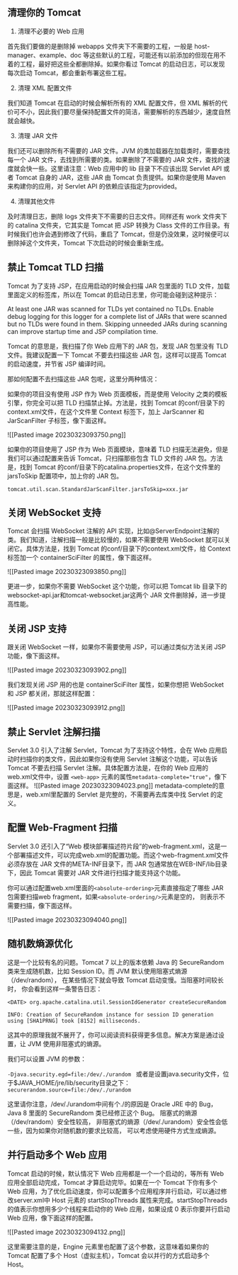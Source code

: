 ## 清理你的 Tomcat

1. 清理不必要的 Web 应用

首先我们要做的是删除掉 webapps 文件夹下不需要的工程，一般是 host-manager、example、doc 等这些默认的工程，可能还有以前添加的但现在用不着的工程，最好把这些全都删除掉。如果你看过 Tomcat 的启动日志，可以发现每次启动 Tomcat，都会重新布署这些工程。

2. 清理 XML 配置文件

我们知道 Tomcat 在启动的时候会解析所有的 XML 配置文件，但 XML 解析的代价可不小，因此我们要尽量保持配置文件的简洁，需要解析的东西越少，速度自然就会越快。

3. 清理 JAR 文件

我们还可以删除所有不需要的 JAR 文件。JVM 的类加载器在加载类时，需要查找每一个 JAR 文件，去找到所需要的类。如果删除了不需要的 JAR 文件，查找的速度就会快一些。这里请注意：Web 应用中的 lib 目录下不应该出现 Servlet API 或者 Tomcat 自身的 JAR，这些 JAR 由 Tomcat 负责提供。如果你是使用 Maven 来构建你的应用，对 Servlet API 的依赖应该指定为<scope>provided</scope>。

4. 清理其他文件

及时清理日志，删除 logs 文件夹下不需要的日志文件。同样还有 work 文件夹下的 catalina 文件夹，它其实是 Tomcat 把 JSP 转换为 Class 文件的工作目录。有时候我们也许会遇到修改了代码，重启了 Tomcat，但是仍没效果，这时候便可以删除掉这个文件夹，Tomcat 下次启动的时候会重新生成。

## 禁止 Tomcat TLD 扫描

Tomcat 为了支持 JSP，在应用启动的时候会扫描 JAR 包里面的 TLD 文件，加载里面定义的标签库，所以在 Tomcat 的启动日志里，你可能会碰到这种提示：

At least one JAR was scanned for TLDs yet contained no TLDs. Enable debug logging for this logger for a complete list of JARs that were scanned but no TLDs were found in them. Skipping unneeded JARs during scanning can improve startup time and JSP compilation time.

Tomcat 的意思是，我扫描了你 Web 应用下的 JAR 包，发现 JAR 包里没有 TLD 文件。我建议配置一下 Tomcat 不要去扫描这些 JAR 包，这样可以提高 Tomcat 的启动速度，并节省 JSP 编译时间。

那如何配置不去扫描这些 JAR 包呢，这里分两种情况：

如果你的项目没有使用 JSP 作为 Web 页面模板，而是使用 Velocity 之类的模板引擎，你完全可以把 TLD 扫描禁止掉。方法是，找到 Tomcat 的conf/目录下的context.xml文件，在这个文件里 Context 标签下，加上 JarScanner 和 JarScanFilter 子标签，像下面这样。

![[Pasted image 20230323093750.png]]

如果你的项目使用了 JSP 作为 Web 页面模块，意味着 TLD 扫描无法避免，但是我们可以通过配置来告诉 Tomcat，只扫描那些包含 TLD 文件的 JAR 包。方法是，找到 Tomcat 的conf/目录下的catalina.properties文件，在这个文件里的 jarsToSkip 配置项中，加上你的 JAR 包。

```properties
tomcat.util.scan.StandardJarScanFilter.jarsToSkip=xxx.jar
```

## 关闭 WebSocket 支持

Tomcat 会扫描 WebSocket 注解的 API 实现，比如@ServerEndpoint注解的类。我们知道，注解扫描一般是比较慢的，如果不需要使用 WebSocket 就可以关闭它。具体方法是，找到 Tomcat 的conf/目录下的context.xml文件，给 Context 标签加一个 containerSciFilter 的属性，像下面这样。

![[Pasted image 20230323093850.png]]

更进一步，如果你不需要 WebSocket 这个功能，你可以把 Tomcat lib 目录下的websocket-api.jar和tomcat-websocket.jar这两个 JAR 文件删除掉，进一步提高性能。

## 关闭 JSP 支持

跟关闭 WebSocket 一样，如果你不需要使用 JSP，可以通过类似方法关闭 JSP 功能，像下面这样。

![[Pasted image 20230323093902.png]]

我们发现关闭 JSP 用的也是 containerSciFilter 属性，如果你想把 WebSocket 和 JSP 都关闭，那就这样配置：

![[Pasted image 20230323093912.png]]

## 禁止 Servlet 注解扫描

Servlet 3.0 引入了注解 Servlet，Tomcat 为了支持这个特性，会在 Web 应用启动时扫描你的类文件，因此如果你没有使用 Servlet 注解这个功能，可以告诉 Tomcat 不要去扫描 Servlet 注解。具体配置方法是，在你的 Web 应用的web.xml文件中，设置 `<web-app>` 元素的属性`metadata-complete="true"`，像下面这样。
![[Pasted image 20230323094023.png]]
metadata-complete的意思是，web.xml里配置的 Servlet 是完整的，不需要再去库类中找 Servlet 的定义。

## 配置 Web-Fragment 扫描

Servlet 3.0 还引入了“Web 模块部署描述符片段”的web-fragment.xml，这是一个部署描述文件，可以完成web.xml的配置功能。而这个web-fragment.xml文件必须存放在 JAR 文件的META-INF目录下，而 JAR 包通常放在WEB-INF/lib目录下，因此 Tomcat 需要对 JAR 文件进行扫描才能支持这个功能。

你可以通过配置web.xml里面的`<absolute-ordering>`元素直接指定了哪些 JAR 包需要扫描web fragment，如果`<absolute-ordering/>`元素是空的， 则表示不需要扫描，像下面这样。

![[Pasted image 20230323094040.png]]

## 随机数熵源优化

这是一个比较有名的问题。Tomcat 7 以上的版本依赖 Java 的 SecureRandom 类来生成随机数，比如 Session ID。而 JVM 默认使用阻塞式熵源（/dev/random）， 在某些情况下就会导致 Tomcat 启动变慢。当阻塞时间较长时， 你会看到这样一条警告日志：

```
<DATE> org.apache.catalina.util.SessionIdGenerator createSecureRandom

INFO: Creation of SecureRandom instance for session ID generation using [SHA1PRNG] took [8152] milliseconds.
```


这其中的原理我就不展开了，你可以阅读资料获得更多信息。解决方案是通过设置，让 JVM 使用非阻塞式的熵源。

我们可以设置 JVM 的参数：

`-Djava.security.egd=file:/dev/./urandom
`
或者是设置java.security文件，位于$JAVA_HOME/jre/lib/security目录之下： `securerandom.source=file:/dev/./urandom`

这里请你注意，/dev/./urandom中间有个./的原因是 Oracle JRE 中的 Bug，Java 8 里面的 SecureRandom 类已经修正这个 Bug。 阻塞式的熵源（/dev/random）安全性较高， 非阻塞式的熵源（/dev/./urandom）安全性会低一些，因为如果你对随机数的要求比较高， 可以考虑使用硬件方式生成熵源。

## 并行启动多个 Web 应用

Tomcat 启动的时候，默认情况下 Web 应用都是一个一个启动的，等所有 Web 应用全部启动完成，Tomcat 才算启动完毕。如果在一个 Tomcat 下你有多个 Web 应用，为了优化启动速度，你可以配置多个应用程序并行启动，可以通过修改server.xml中 Host 元素的 startStopThreads 属性来完成。startStopThreads 的值表示你想用多少个线程来启动你的 Web 应用，如果设成 0 表示你要并行启动 Web 应用，像下面这样的配置。

![[Pasted image 20230323094132.png]]

这里需要注意的是，Engine 元素里也配置了这个参数，这意味着如果你的 Tomcat 配置了多个 Host（虚拟主机），Tomcat 会以并行的方式启动多个 Host。
